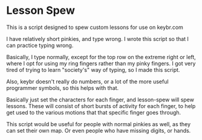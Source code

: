 # Lesson Spew

This is a script designed to spew custom lessons for use on keybr.com

I have relatively short pinkies, and type wrong. I wrote this script so that I
can practice typing wrong.

Basically, I type normally, except for the top row on the extreme right or
left, where I opt for using my ring fingers rather than my pinky fingers. I got
very tired of trying to learn "society's" way of typing, so I made this script.

Also, keybr doesn't really do numbers, or a lot of the more useful programmer
symbols, so this helps with that.

Basically just set the characters for each finger, and lesson-spew will spew
lessons. These will consist of short bursts of activity for each finger, to
help get used to the various motions that that specific finger goes through.

This script would be useful for people with normal pinkies as well, as they can set their own map. Or even people who have missing digits, or hands.
